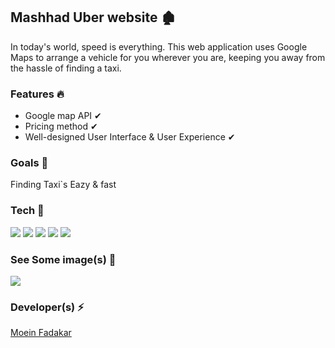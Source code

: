 <h2>Mashhad Uber website  🏚 </h2>

<p>
In today's world, speed is everything. This web application uses Google Maps to arrange a vehicle for you wherever you are, keeping you away from the hassle of finding a taxi.
</p>

<h3>Features 🔥</h3>

* Google map API  ✔
* Pricing method  ✔
* Well-designed User Interface & User Experience  ✔

<h3>Goals  🎯</h3>

<p>Finding Taxi`s Eazy  & fast</p>

<h3>Tech 🚀</h3>

<p>
<img  src="https://img.shields.io/badge/-HTML5-333333?style=flat&logo=HTML5" >
<img  src="https://img.shields.io/badge/-CSS-333333?style=flat&logo=CSS3&logoColor=1572B6" >
<img  src="https://img.shields.io/badge/-JavaScript-333333?style=flat&logo=javascript" >
<img  src="https://img.shields.io/badge/-Bootstrap-333333?style=flat&logo=bootstrap" >
<img  src="https://img.shields.io/badge/-php-333333?style=flat&logo=php" >
</p>


<h3>See Some image(s) 📸</h3>
<a>
<img  src="screen.png" >
</a>


<h3>Developer(s) ⚡ </h3>
<a href="https://www.GitHub.com/moeinfadakar">Moein Fadakar</a>
